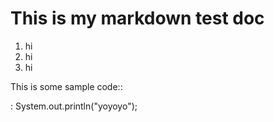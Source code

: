 # This is my markdown test doc

1. hi
2. hi
3. hi

This is some sample code::

: System.out.println("yoyoyo");
